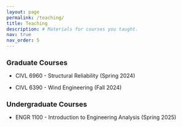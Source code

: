 ```yaml
---
layout: page
permalink: /teaching/
title: Teaching
description: # Materials for courses you taught.
nav: true
nav_order: 5
---
```


<h2 style="font-size: 18px;">Graduate Courses</h2>

- CIVL 6960 - Structural Reliability (Spring 2024)
  

- CIVL 6390 - Wind Engineering (Fall 2024)
  
<h2 style="font-size: 18px;">Undergraduate Courses</h2>

- ENGR 1100 - Introduction to Engineering Analysis (Spring 2025)

<!-- For now, this page is assumed to be a static description of your courses. You can convert it to a collection similar to `_projects/` so that you can have a dedicated page for each course.

Organize your courses by years, topics, or universities, however you like! -->
